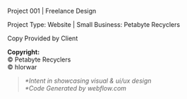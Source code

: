 <p>Project 001 | Freelance Design</p>

<p>Project Type: Website | Small Business: Petabyte Recyclers</p>

<p>Copy Provided by Client</p>

<p><strong>Copyright:</strong> <br>
© Petabyte Recyclers  <br>
© hlorwar </p>

<blockquote>
  <p><em>*Intent in showcasing visual &amp; ui/ux design</em>  <br>
  <em>*Code Generated by webflow.com</em></p>
</blockquote>
